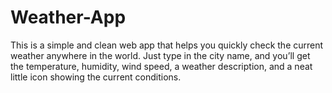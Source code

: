 # Weather-App
This is a simple and clean web app that helps you quickly check the current weather anywhere in the world. Just type in the city name, and you’ll get the temperature, humidity, wind speed, a weather description, and a neat little icon showing the current conditions.
